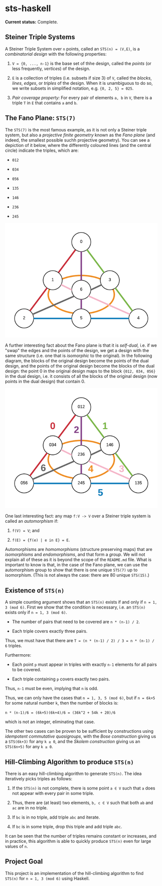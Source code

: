 # sts-haskell

**Current status:** Complete.

## Steiner Triple Systems

A Steiner Triple System over `n` points, called an `STS(n) = (V,E)`, is a *combinatorial design* with the following properties:

1. `V = {0, ..., n-1}` is the base set of thhe design, called the *points* (or less frequently, *vertices*) of the design.

2. `E` is a collection of triples (i.e. subsets if size 3) of `V`, called the *blocks*, *lines*, *edges*, or *triples* of the design. When it is unambiguous to do so, we write subsets in simplified notation, e.g. `{0, 2, 5} = 025`.

3. *Pair coverage property:* For every pair of elements `a, b` in `V`, there is a triple `T` in `E` that contains `a` and `b`.

## The Fano Plane: `STS(7)`

The `STS(7)` is the most famous example, as it is not only a Steiner triple system, but also a *projective finite geometry* known as the *Fano plane* (and indeed, the smallest possible suchh projective geometry). You can see a depiction of it below, where the differently coloured lines (and the central circle) indicate the triples, which are:

* `012`

* `034`

* `056`

* `135`

* `146`

* `236`

* `245`

![fano](doc/fano.png)

A further interesting fact about the Fano plane is that it is *self-dual,* i.e. if we "swap" the edges and the points of the design, we get a design with the same structure (i.e. one that is *isomorphic* to the original). In the following diagram, the blocks of the original design become the points of the dual design, and the points of the original design become the blocks of the dual design: the point 0 in the original design maps to the block `{012, 034, 056}` in the dual design, i.e. it consists of all the blocks of the original design (now points in the dual design) that contain 0.

![fano](doc/fano_dual.png)

One last interesting fact: any map `f:V -> V` over a Steiner triple system is called an *automorphism* if:

1. `f(V) = V`; and

2. `f(E) = {f(e) | e in E} = E`.

Automorphisms are *homomorphisms* (structure preserving maps) that are *isomorphisms* and *endomorphisms*, and that form a *group*. We will not explain all of these as it is beyond the scope of the `README.md` file. What is important to know is that, in the case of the Fano plane, we can use the automorphism group to show that there is one unique `STS(7)` up to isomorphism. (This is not always the case: there are 80 unique `STS(15)`.)

## Existence of `STS(n)`

A simple counting argument shows that an `STS(n)` exists if and only if `n = 1, 3 (mod 6)`. First we show that the condition is necessary, i.e. an `STS(n)` exists only if `n = 1, 3 (mod 6)`.

* The number of pairs that need to be covered are `n * (n-1) / 2`.

* Each triple covers exactly three pairs.

Thus, we must have that there are `T = (n * (n-1) / 2) / 3 = n * (n-1) / 6` triples.

Furthermore:

* Each point `p` must appear in triples with exactly `n-1` elements for all pairs to be covered.

* Each triple containing `p` covers exactly two pairs.

Thus, `n-1` must be even, implying that `n` is odd.

Thus, we can only have the cases that `n = 1, 3, 5 (mod 6)`, but if `n = 6k+5` for some natural number `k`, then the number of blocks is:

`n * (n-1)/6 = (6k+5)(6k+4)/6 = (36k^2 + 54k + 20)/6`

which is not an integer, eliminating that case.

The other two cases can be proven to be sufficient by constructions using *idempotent commutative quasigroups*, with the *Bose construction* giving us a `STS(6k+3)` for any `k ≥ 0`, and the *Skolem construction* giving us an `STS(6n+5)` for any `k ≥ 0`.

## Hill-Climbing Algorithm to produce `STS(n)`

There is an easy hill-climbing algorithm to generate `STS(n)`. The idea iteratively picks triples as follows:

1. If the `STS(n)` is not complete, there is some point `a ∈ V` such that `a` does not appear with every pair in some triple.

2. Thus, there are (at least) two elements, `b, c ∈ V` such that both `ab` and `ac` are in no triple.

3. If `bc` is in no triple, add triple `abc` and iterate.

4. If `bc` is in some triple, drop this triple and add triple `abc`.

It can be seen that the number of triples remains constant or increases, and in practice, this algorithm is able to quickly produce `STS(n)` even for large values of `n`.

## Project Goal

This project is an implementation of the hill-climbing algorithm to find `STS(n)` for `n = 1, 3 (mod 6)` using Haskell.
